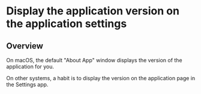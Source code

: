 # Display the application version on the application settings
## Overview

On macOS, the default "About App" window displays the version of the application for you.

On other systems, a habit is to display the version on the application page in the Settings app.
